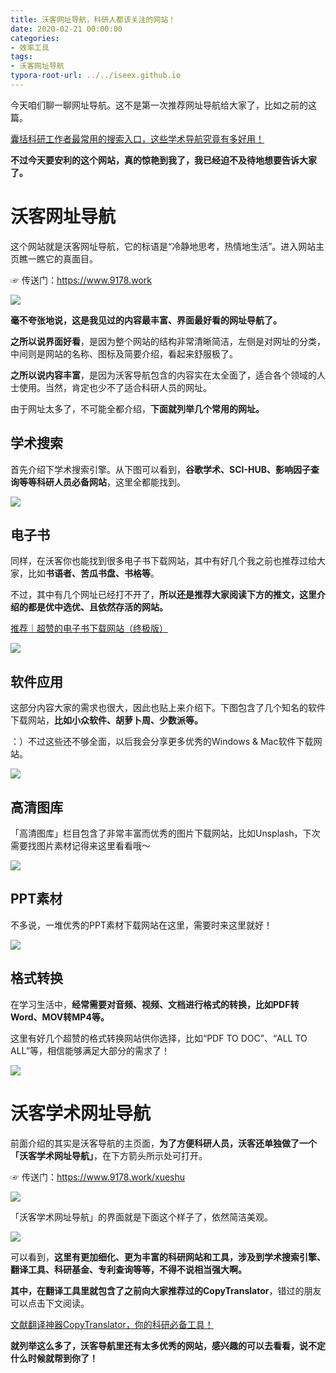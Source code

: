```yaml
---
title: 沃客网址导航，科研人都该关注的网站！
date: 2020-02-21 00:00:00
categories:
- 效率工具
tags:
- 沃客网址导航
typora-root-url: ../../iseex.github.io
---
```


今天咱们聊一聊网址导航。这不是第一次推荐网址导航给大家了，比如之前的这篇。

[囊括科研工作者最常用的搜索入口，这些学术导航究竟有多好用！](http://mp.weixin.qq.com/s?__biz=MzAxNzgyMDg0MQ==&mid=2650452296&idx=1&sn=01d224c59dbc8e402e79a265a3b3536e&chksm=83d1ac8eb4a625980eac4b4b5068674e1fe6a497b647742426f0ef3c5866b674a1cb9e80275d&scene=21#wechat_redirect)

**不过今天要安利的这个网站，真的惊艳到我了，我已经迫不及待地想要告诉大家了。**

# 沃客网址导航

这个网站就是沃客网址导航，它的标语是“冷静地思考，热情地生活”。进入网站主页瞧一瞧它的真面目。

☞ 传送门：https://www.9178.work

![](https://upload-images.jianshu.io/upload_images/2787497-6036cf81e0b0add5?imageMogr2/auto-orient/strip%7CimageView2/2/w/1240)

**毫不夸张地说，这是我见过的内容最丰富、界面最好看的网址导航了。**

**之所以说界面好看**，是因为整个网站的结构非常清晰简洁，左侧是对网址的分类，中间则是网站的名称、图标及简要介绍，看起来舒服极了。

**之所以说内容丰富**，是因为沃客导航包含的内容实在太全面了，适合各个领域的人士使用。当然，肯定也少不了适合科研人员的网址。

由于网址太多了，不可能全都介绍，**下面就列举几个常用的网址。**

##   学术搜索

首先介绍下学术搜索引擎。从下图可以看到，**谷歌学术、SCI-HUB、影响因子查询等等科研人员必备网站**，这里全都能找到。

![](https://upload-images.jianshu.io/upload_images/2787497-0e19728b56eb1dc7?imageMogr2/auto-orient/strip%7CimageView2/2/w/1240)

##   电子书 

同样，在沃客你也能找到很多电子书下载网站，其中有好几个我之前也推荐过给大家，比如**书语者、苦瓜书盘、书格等**。

不过，其中有几个网址已经打不开了，**所以还是推荐大家阅读下方的推文，这里介绍的都是优中选优、且依然存活的网站。**

[推荐｜超赞的电子书下载网站（终极版）](http://mp.weixin.qq.com/s?__biz=MzAxNzgyMDg0MQ==&mid=2650455580&idx=1&sn=9e8eabb8e1773d02e7fbb6090bc4820f&chksm=83d1a3dab4a62acc1e91f226a9c09b7b44ce12684a041fbe28dd31f6109c29f6abed0d7ee9ef&scene=21#wechat_redirect)

![](https://upload-images.jianshu.io/upload_images/2787497-1dbc8ed520d3480c?imageMogr2/auto-orient/strip%7CimageView2/2/w/1240)

##   软件应用

这部分内容大家的需求也很大，因此也贴上来介绍下。下图包含了几个知名的软件下载网站，**比如小众软件、胡萝卜周、少数派等。**

：）不过这些还不够全面，以后我会分享更多优秀的Windows & Mac软件下载网站。

![](https://upload-images.jianshu.io/upload_images/2787497-728ed00261ee41aa?imageMogr2/auto-orient/strip%7CimageView2/2/w/1240)

##   高清图库

「高清图库」栏目包含了非常丰富而优秀的图片下载网站，比如Unsplash，下次需要找图片素材记得来这里看看哦～

![](https://upload-images.jianshu.io/upload_images/2787497-7d04edd206730337?imageMogr2/auto-orient/strip%7CimageView2/2/w/1240)

##   PPT素材

不多说，一堆优秀的PPT素材下载网站在这里，需要时来这里就好！

![](https://upload-images.jianshu.io/upload_images/2787497-9419b811645b5640?imageMogr2/auto-orient/strip%7CimageView2/2/w/1240)

##   格式转换

在学习生活中，**经常需要对音频、视频、文档进行格式的转换，比如PDF转Word、MOV转MP4等。**

这里有好几个超赞的格式转换网站供你选择，比如“PDF TO DOC”、“ALL TO ALL”等，相信能够满足大部分的需求了！

![](https://upload-images.jianshu.io/upload_images/2787497-315241733f62038f?imageMogr2/auto-orient/strip%7CimageView2/2/w/1240)

# 沃客学术网址导航

前面介绍的其实是沃客导航的主页面，**为了方便科研人员，沃客还单独做了一个「沃客学术网址导航」**，在下方箭头所示处可打开。

☞ 传送门：https://www.9178.work/xueshu

![](https://upload-images.jianshu.io/upload_images/2787497-2abcb48d3cce42f5?imageMogr2/auto-orient/strip%7CimageView2/2/w/1240)

「沃客学术网址导航」的界面就是下面这个样子了，依然简洁美观。

![](https://upload-images.jianshu.io/upload_images/2787497-ec10fa601955add2?imageMogr2/auto-orient/strip%7CimageView2/2/w/1240)

可以看到，**这里有更加细化、更为丰富的科研网站和工具，涉及到学术搜索引擎、翻译工具、科研基金、专利查询等等，不得不说相当强大啊。**

**其中，在翻译工具里就包含了之前向大家推荐过的CopyTranslator**，错过的朋友可以点击下文阅读。

[文献翻译神器CopyTranslator，你的科研必备工具！](http://mp.weixin.qq.com/s?__biz=MzAxNzgyMDg0MQ==&mid=2650455380&idx=1&sn=20a74f8ef56bd9e3c619d2f01e716a21&chksm=83d1a092b4a62984313d62b5dcf2e096ae20561f269244d3f77e4cbca7f27c96d40810c3e8a1&scene=21#wechat_redirect)

**就列举这么多了，沃客导航里还有太多优秀的网站，感兴趣的可以去看看，说不定什么时候就帮到你了！**